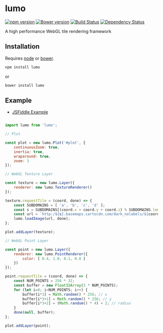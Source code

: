 # lumo

[![npm version](https://badge.fury.io/js/lumo.svg)](http://badge.fury.io/js/lumo)
[![Bower version](https://badge.fury.io/bo/lumo.svg)](http://badge.fury.io/bo/lumo)
[![Build Status](https://travis-ci.org/kbirk/lumo.svg?branch=master)](https://travis-ci.org/kbirk/lumo)
[![Dependency Status](https://david-dm.org/kbirk/lumo.svg)](https://david-dm.org/kbirk/lumo)

A high performance WebGL tile rendering framework

## Installation

Requires [node](http://nodejs.org/) or [bower](http://bower.io/).

```bash
npm install lumo
```
or
```bash
bower install lumo
```

## Example

* [JSFiddle Example](https://jsfiddle.net/wz73r793/)

```javascript

import lumo from 'lumo';

// Plot

const plot = new lumo.Plot('#plot', {
	continuousZoom: true,
	inertia: true,
	wraparound: true,
	zoom: 3
});

// WebGL Texture Layer

const texture = new lumo.Layer({
	renderer: new lumo.TextureRenderer()
});

texture.requestTile = (coord, done) => {
	const SUBDOMAINS = [ 'a', 'b', 'c', 'd' ];
	const s = SUBDOMAINS[(coord.x + coord.y + coord.z) % SUBDOMAINS.length];
	const url = `http:/${s}.basemaps.cartocdn.com/dark_nolabels/${coord.xyz()}.png`;
	lumo.loadImage(url, done);
};

plot.addLayer(texture);

// WebGL Point Layer

const point = new lumo.Layer({
	renderer: new lumo.PointRenderer({
		color: [ 0.4, 1.0, 0.1, 0.8 ]
	})
});

point.requestTile = (coord, done) => {
	const NUM_POINTS = 256 * 32;
	const buffer = new Float32Array(3 * NUM_POINTS);
	for (let i=0; i<NUM_POINTS; i++) {
		buffer[i*3] = Math.random() * 256; // x
		buffer[i*3+1] = Math.random() * 256; // y
		buffer[i*3+2] = (Math.random() * 4) + 2; // radius
	}
	done(null, buffer);
};

plot.addLayer(point);
```
